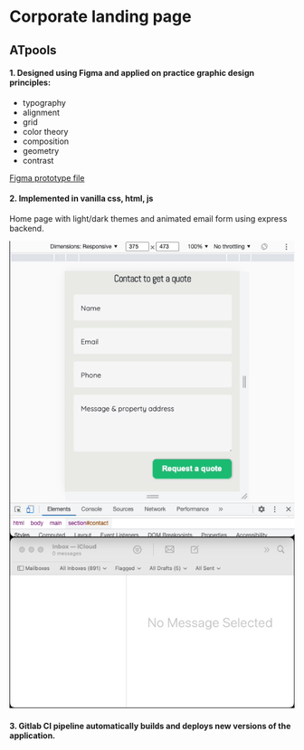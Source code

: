 # Corporate landing page

## ATpools
#### 1. Designed using Figma and applied on practice graphic design principles:
- typography
- alignment
- grid
- color theory
- composition
- geometry
- contrast  

[Figma prototype file](https://www.figma.com/file/DPXTuZIoryoZcszOXbssIi/pools?node-id=58%3A1871)


#### 2. Implemented in vanilla css, html, js

Home page with light/dark themes and animated email form using express backend. 

![Form animation and email delivery demo](./form-demo.gif "Form animation and email delivery demo")

#### 3. Gitlab CI pipeline automatically builds and deploys new versions of the application.